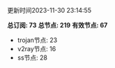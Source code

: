 更新时间2023-11-30 23:14:55

**总订阅: 73**
**总节点: 219**
**有效节点: 67**
- trojan节点: 23
- v2ray节点: 16
- ss节点: 28
